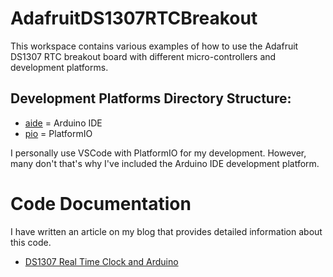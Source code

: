 # AdafruitDS1307RTCBreakout
This workspace contains various examples of how to use the Adafruit DS1307 RTC breakout board with different micro-controllers and development platforms.

## Development Platforms Directory Structure: 
* [aide](https://github.com/bobmixon/AdafruitDS1307RTCBreakout/tree/master/aide) = Arduino IDE
* [pio](https://github.com/bobmixon/AdafruitDS1307RTCBreakout/tree/master/pio) = PlatformIO

I personally use VSCode with PlatformIO for my development. However, many don't that's why I've included the Arduino IDE development platform.

# Code Documentation
I have written an article on my blog that provides detailed information about this code.
* [DS1307 Real Time Clock and Arduino](https://www.bobmixon.com/2020/03/real-time-clock-and-arduino/)


